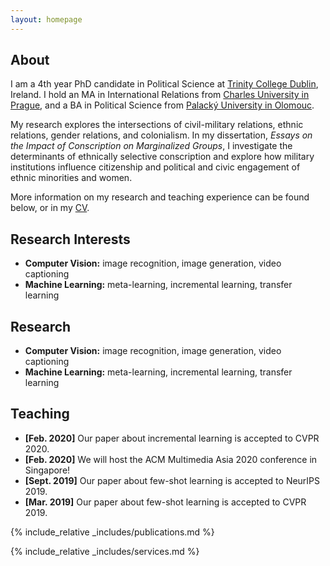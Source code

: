 ```yaml
---
layout: homepage
---
```


## About

I am a 4th year PhD candidate in Political Science at [Trinity College Dublin](http://tcd.ie), Ireland. I hold an MA in International Relations from [Charles University in Prague](http://cuni.cz), and a BA in Political Science from [Palacký University in Olomouc](http://upol.cz).

My research explores the intersections of civil-military relations, ethnic relations, gender relations, and colonialism. In my dissertation, <em>Essays on the Impact of Conscription on Marginalized Groups</em>, I investigate the determinants of ethnically selective conscription and explore how military institutions influence citizenship and political and civic engagement of ethnic minorities and women.

More information on my research and teaching experience can be found below, or in my [CV](assets/files/curriculum_vitae.pdf).

## Research Interests

- **Computer Vision:** image recognition, image generation, video captioning
- **Machine Learning:** meta-learning, incremental learning, transfer learning

## Research

- **Computer Vision:** image recognition, image generation, video captioning
- **Machine Learning:** meta-learning, incremental learning, transfer learning

## Teaching

- **[Feb. 2020]** Our paper about incremental learning is accepted to CVPR 2020.
- **[Feb. 2020]** We will host the ACM Multimedia Asia 2020 conference in Singapore!
- **[Sept. 2019]** Our paper about few-shot learning is accepted to NeurIPS 2019.
- **[Mar. 2019]** Our paper about few-shot learning is accepted to CVPR 2019.

{% include_relative _includes/publications.md %}

{% include_relative _includes/services.md %}
